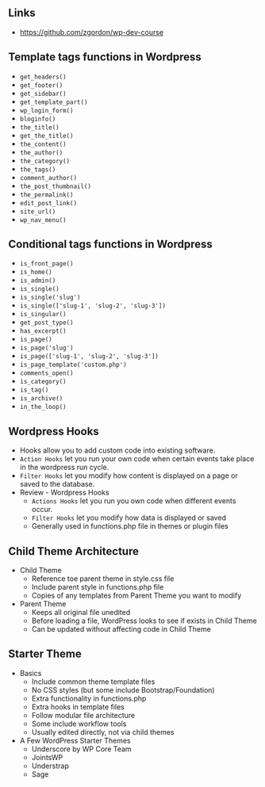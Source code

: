 ## Links

-   https://github.com/zgordon/wp-dev-course

## Template tags functions in Wordpress

-   `get_headers()`
-   `get_footer()`
-   `get_sidebar()`
-   `get_template_part()`
-   `wp_login_form()`
-   `bloginfo()`
-   `the_title()`
-   `get_the_title()`
-   `the_content()`
-   `the_author()`
-   `the_category()`
-   `the_tags()`
-   `comment_author()`
-   `the_post_thumbnail()`
-   `the_permalink()`
-   `edit_post_link()`
-   `site_url()`
-   `wp_nav_menu()`

## Conditional tags functions in Wordpress

-   `is_front_page()`
-   `is_home()`
-   `is_admin()`
-   `is_single()`
-   `is_single('slug')`
-   `is_single(['slug-1', 'slug-2', 'slug-3'])`
-   `is_singular()`
-   `get_post_type()`
-   `has_excerpt()`
-   `is_page()`
-   `is_page('slug')`
-   `is_page(['slug-1', 'slug-2', 'slug-3'])`
-   `is_page_template('custom.php')`
-   `comments_open()`
-   `is_category()`
-   `is_tag()`
-   `is_archive()`
-   `in_the_loop()`

## Wordpress Hooks

-   Hooks allow you to add custom code into existing software.
-   `Action Hooks` let you run your own code when certain events take place in the wordpress run cycle.
-   `Filter Hooks` let you modify how content is displayed on a page or saved to the database.
-   Review - Wordpress Hooks
    -   `Actions Hooks` let you run you own code when different events occur.
    -   `Filter Hooks` let you modify how data is displayed or saved
    -   Generally used in functions.php file in themes or plugin files

## Child Theme Architecture

-   Child Theme
    -   Reference toe parent theme in style.css file
    -   Include parent style in functions.php file
    -   Copies of any templates from Parent Theme you want to modify
-   Parent Theme
    -   Keeps all original file unedited
    -   Before loading a file, WordPress looks to see if exists in Child Theme
    -   Can be updated without affecting code in Child Theme

## Starter Theme

-   Basics
    -   Include common theme template files
    -   No CSS styles (but some include Bootstrap/Foundation)
    -   Extra functionality in functions.php
    -   Extra hooks in template files
    -   Follow modular file architecture
    -   Some include workflow tools
    -   Usually edited directly, not via child themes
-   A Few WordPress Starter Themes
    -   Underscore by WP Core Team
    -   JointsWP
    -   Understrap
    -   Sage
